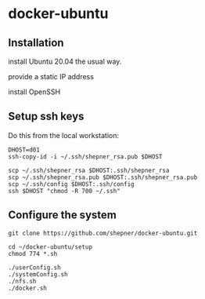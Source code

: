 # docker-ubuntu

## Installation

install Ubuntu 20.04 the usual way.

provide a static IP address

install OpenSSH

## Setup ssh keys

Do this from the local workstation:

``` shell
DHOST=d01
ssh-copy-id -i ~/.ssh/shepner_rsa.pub $DHOST

scp ~/.ssh/shepner_rsa $DHOST:.ssh/shepner_rsa
scp ~/.ssh/shepner_rsa.pub $DHOST:.ssh/shepner_rsa.pub
scp ~/.ssh/config $DHOST:.ssh/config
ssh $DHOST "chmod -R 700 ~/.ssh"
```

## Configure the system

``` shell
git clone https://github.com/shepner/docker-ubuntu.git

cd ~/docker-ubuntu/setup
chmod 774 *.sh

./userConfig.sh
./systemConfig.sh
./nfs.sh
./docker.sh
```
